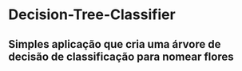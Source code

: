# Decision-Tree-Classifier
## Simples aplicação que cria uma árvore de decisão de classificação para nomear flores

